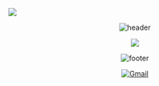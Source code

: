 ![](https://komarev.com/ghpvc/?username=juan467567756)
<div align="center" width="100">
  <img src="https://capsule-render.vercel.app/api?color=0:1408d0,50:0860d0,100:08c4d0&height=250&section=header&text=Juan%20Salvador%20Sleibe&fontSize=30&type=waving&fontColor=fefefe&&animation=fadeIn"
  alt="header"/>
</div>




<p align="center">
  <a href="https://github.com/DenverCoder1/readme-typing-svg"><img src="https://readme-typing-svg.herokuapp.com?font=Arial&color=%FFFFFF&size=25&center=true&vCenter=true&width=600&height=100&lines=Estudiante+de+Ingenieria+Informatica;UCSE;"></a>
</p>





<div align="center" width="100">
  <img src="https://capsule-render.vercel.app/api?color=0:1408d0,50:0860d0,100:08c4d0&height=100&section=footer&fontSize=30&type=waving&fontColor=fefefe"
  alt="footer" />
</div>

</p>

<p align="center">
	<a href="mailto:juansleibe2004@gmail.com"><img img src="https://img.shields.io/badge/gmail-%23EA4335.svg?style=plastic&logo=gmail&logoColor=white" alt="Gmail"/></a>

